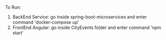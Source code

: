 To Run:

1. BackEnd Service: go inside spring-boot-microservices and enter command 'docker-compose up'
2. FrontEnd Angular: go inside CityEvents folder and enter command 'npm start'
